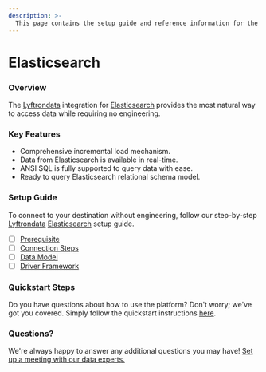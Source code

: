 ```yaml
---
description: >-
  This page contains the setup guide and reference information for the Elasticsearch source connector.
---
```


# Elasticsearch

### Overview

The [Lyftrondata](https://www.lyftrondata.com/) integration for [Elasticsearch](None) provides the most natural way to access data while requiring no engineering.

### Key Features

* Comprehensive incremental load mechanism.
* Data from Elasticsearch is available in real-time.&#x20;
* ANSI SQL is fully supported to query data with ease.
* Ready to query Elasticsearch relational schema model.

### Setup Guide

To connect to your destination without engineering, follow our step-by-step [Lyftrondata](https://www.lyftrondata.com/)  [Elasticsearch](None) setup guide.

* [ ] [Prerequisite](prerequisite.md)
* [ ] [Connection Steps](connection-steps.md)
* [ ] [Data Model](data-model/erd.md)
* [ ] [Driver Framework](driver-framework/)

### Quickstart Steps

Do you have questions about how to use the platform? Don't worry; we've got you covered. Simply follow the quickstart instructions [here](../README.md).

### Questions? <a href="#questions" id="questions"></a>

We're always happy to answer any additional questions you may have! [Set up a meeting with our data experts.](https://www.lyftrondata.com/book-a-meeting/)


